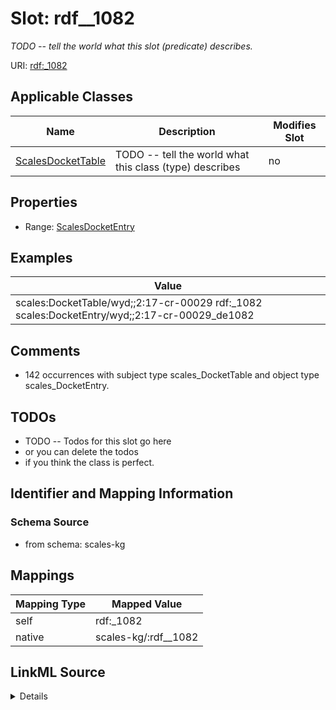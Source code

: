 

# Slot: rdf__1082


_TODO -- tell the world what this slot (predicate) describes._





URI: [rdf:_1082](http://www.w3.org/1999/02/22-rdf-syntax-ns#_1082)



<!-- no inheritance hierarchy -->





## Applicable Classes

| Name | Description | Modifies Slot |
| --- | --- | --- |
| [ScalesDocketTable](../classes/ScalesDocketTable.md) | TODO -- tell the world what this class (type) describes |  no  |







## Properties

* Range: [ScalesDocketEntry](../classes/ScalesDocketEntry.md)






## Examples

| Value |
| --- |
| scales:DocketTable/wyd;;2:17-cr-00029 rdf:_1082 scales:DocketEntry/wyd;;2:17-cr-00029_de1082 |

## Comments

* 142 occurrences with subject type scales_DocketTable and object type scales_DocketEntry.

## TODOs

* TODO -- Todos for this slot go here
* or you can delete the todos
* if you think the class is perfect.

## Identifier and Mapping Information







### Schema Source


* from schema: scales-kg




## Mappings

| Mapping Type | Mapped Value |
| ---  | ---  |
| self | rdf:_1082 |
| native | scales-kg/:rdf__1082 |




## LinkML Source

<details>
```yaml
name: rdf__1082
description: TODO -- tell the world what this slot (predicate) describes.
todos:
- TODO -- Todos for this slot go here
- or you can delete the todos
- if you think the class is perfect.
comments:
- 142 occurrences with subject type scales_DocketTable and object type scales_DocketEntry.
examples:
- value: scales:DocketTable/wyd;;2:17-cr-00029 rdf:_1082 scales:DocketEntry/wyd;;2:17-cr-00029_de1082
from_schema: scales-kg
rank: 1000
slot_uri: rdf:_1082
alias: rdf__1082
domain_of:
- scales_DocketTable
range: scales_DocketEntry

```
</details>